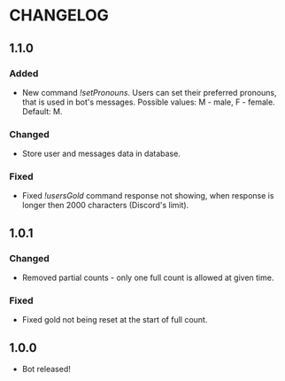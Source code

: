 # CHANGELOG
## 1.1.0
### Added
- New command *!setPronouns*. Users can set their preferred pronouns, that is used in bot's messages. Possible values: M - male, F - female. Default: M.
### Changed
- Store user and messages data in database.
### Fixed
- Fixed *!usersGold* command response not showing, when response is longer then 2000 characters (Discord's limit).
## 1.0.1
### Changed
-  Removed partial counts - only one full count is allowed at given time.
### Fixed
-  Fixed gold not being reset at the start of full count.
## 1.0.0
- Bot released!